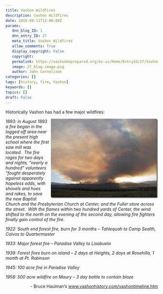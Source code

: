 ```yaml
---
title: Vashon Wildfires
description: Vashon Wildfires
date: 2010-09-11T12:00:00Z
params:
   dnn_blog_ID: 1
   dnn_entry_ID: 27
   meta_title: Vashon Wildfires
   allow_comments: True
   display_copyright: False
   copyright: 
   permalink: https://vashonbeprepared.org/en-us/Home/EntryId/27/Vashon-Wildfires
   image: 27_blog-image.png
   author: John Cornelison
categories: []
tags: [history, fire, Vashon]
keywords: []
topics: []
draft: False
---
```


<p>Historically Vashon has had a few major wildfires:</p>
<p><em><a title="Photo from Ani Espriella, as published at: www.mytowncolorado.com/photo/albums/four-mile-canyon-fire-user" target="_blank" href="http://www.mytowncolorado.com/photo/four-mile-fire-from-lookout?context=album&amp;albumId=2021996%3AAlbum%3A66523"><img title="BoulderCO-4MileCanyonFromPlains" border="0" alt="BoulderCO-4MileCanyonFromPlains" align="right" width="354" height="262" style="border-bottom: 0px; border-left: 0px; margin: 0px 0px 5px 5px; display: inline; border-top: 0px; border-right: 0px" src="/images/dnnBlog/1/27/WLW-VashonWildfires2_464D-BoulderCO-4MileCanyonFromPlains_3.jpg" /></a> 1893: in August 1893 a fire began in the logged off area near the present high school where the first saw mill was located.&#160; The fire rages for two days and nights, "nearly a hundred" volunteers "fought desperately against apparently hopeless odds, with shovels and hoes and rakes, to save the new Baptist Church and the Presbyterian Church at Center, and the Fuller store across the street.&#160; With the flames within two hundred yards of Center, the wind shifted to the north on the evening of the second day, allowing fire fighters finally gain control of the fire.</em></p>
<p><em>1922: South end forest fire, burn for 3 months – Tahlequah to Camp Sealth, Colvos to Quartermaster</em></p>
<p><em>1933: Major forest fire – Paradise Valley to Lisabuela</em></p>
<p><em>1939: Forest fires burn on island – 2 days at Heights, 2 days at Rosehilla, 1 month at Pt. Robinson</em></p>
<p><em>1945: 100 acre fire in Paradise Valley</em></p>
<p><em>1958: 500 acre wildfire on Maury – 3 day battle to contain blaze</em></p>
<p align="right">- Bruce Haulman’s <a title="http://www.vashonhistory.com/vashontimeline.htm" href="http://www.vashonhistory.com/vashontimeline.htm">www.vashonhistory.com/vashontimeline.htm</a></p>
